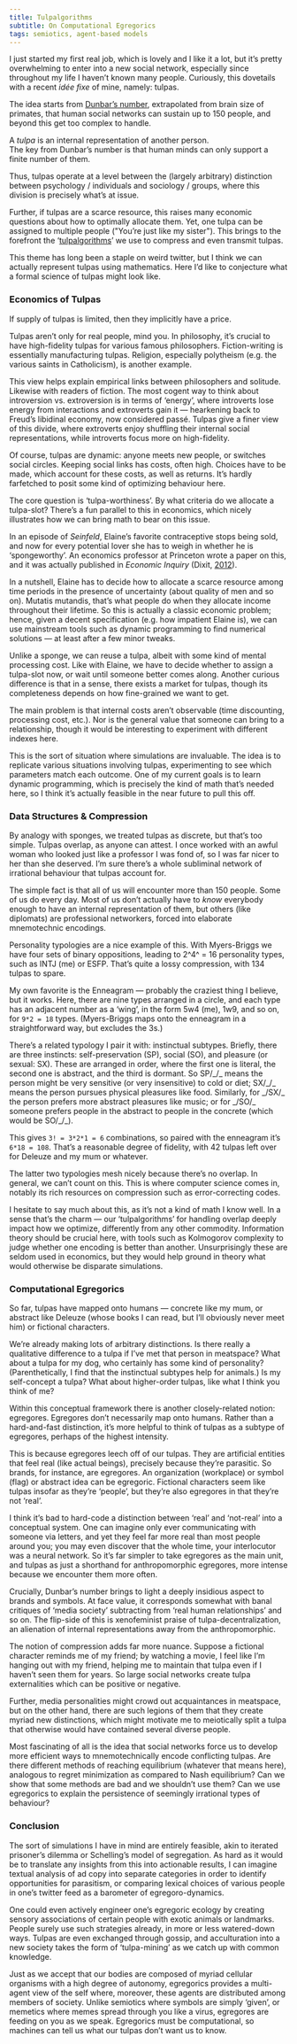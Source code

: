 ```yaml
---
title: Tulpalgorithms
subtitle: On Computational Egregorics
tags: semiotics, agent-based models
---
```


I just started my first real job, which is lovely and I like it a lot, but it’s pretty overwhelming to 
enter into a new social network, especially since throughout my life I haven’t known many people. 
Curiously, this dovetails with a recent *idée fixe* of mine, namely: tulpas.

The idea starts from [Dunbar’s number](https://en.wikipedia.org/wiki/Dunbar%27s_number), extrapolated from brain size of primates, 
that human social networks can sustain up to 150 people, and beyond this get too complex to handle.

A *tulpa* is an internal representation of another person.<br>
The key from Dunbar’s number is that human minds can only support a finite number of them.

Thus, tulpas operate at a level between the (largely arbitrary) distinction between 
psychology / individuals and sociology / groups, where this division is precisely what’s at issue.

Further, if tulpas are a scarce resource, this raises many economic questions about how to optimally allocate them.
Yet, one tulpa can be assigned to multiple people (\"You’re just like my sister\"). 
This brings to the forefront the ‘[tulpalgorithms](https://twitter.com/youtopos/status/1187040993037692928)’ we use to compress and even transmit tulpas.

This theme has long been a staple on weird twitter, but I think we can actually represent tulpas using mathematics. 
Here I’d like to conjecture what a formal science of tulpas might look like.


### Economics of Tulpas

If supply of tulpas is limited, then they implicitly have a price.

Tulpas aren’t only for real people, mind you. 
In philosophy, it’s crucial to have high-fidelity tulpas for various famous philosophers. 
Fiction-writing is essentially manufacturing tulpas. 
Religion, especially polytheism (e.g\. the various saints in Catholicism), is another example.

This view helps explain empirical links between philosophers and solitude. Likewise with readers of fiction. 
The most cogent way to think about introversion vs\. extroversion is in terms of ‘energy’, 
where introverts lose energy from interactions and extroverts gain it — hearkening back to Freud’s libidinal economy, now considered passé. 
Tulpas give a finer view of this divide, where extroverts enjoy shuffling their internal social representations, 
while introverts focus more on high-fidelity.

Of course, tulpas are dynamic: anyone meets new people, or switches social circles. 
Keeping social links has costs, often high. Choices have to be made, which account for these costs, as well as returns. 
It’s hardly farfetched to posit some kind of optimizing behaviour here.

The core question is ‘tulpa-worthiness’. By what criteria do we allocate a tulpa-slot?
There’s a fun parallel to this in economics, which nicely illustrates how we can bring math to bear on this issue.

In an episode of *Seinfeld*, Elaine’s favorite contraceptive stops being sold, and now for every potential lover she has to weigh in whether he is ‘spongeworthy’. 
An economics professor at Princeton wrote a paper on this, and it was actually published in *Economic Inquiry* 
(Dixit, [2012](http://gen.lib.rus.ec/scimag/10.1111%2Fj.1465-7295.2011.00377.x)).

In a nutshell, Elaine has to decide how to allocate a scarce resource among time periods in the presence of uncertainty (about quality of men and so on). 
Mutatis mutandis, that’s what people do when they allocate income throughout their lifetime. 
So this is actually a classic economic problem; hence, given a decent specification (e.g\. how impatient Elaine is), 
we can use mainstream tools such as dynamic programming to find numerical solutions — at least after a few minor tweaks.

Unlike a sponge, we can reuse a tulpa, albeit with some kind of mental  processing cost. 
Like with Elaine, we have to decide whether to assign a tulpa-slot now, or wait until someone better comes along. 
Another curious difference is that in a sense, there exists a market for tulpas, though its completeness depends on how fine-grained we want to get.

The main problem is that internal costs aren’t observable (time discounting, processing cost, etc.). 
Nor is the general value that someone can bring to a relationship, though it would be interesting to experiment with different indexes here.

This is the sort of situation where simulations are invaluable. 
The idea is to replicate various situations involving tulpas, experimenting to see which parameters match each outcome. 
One of my current goals is to learn dynamic programming, which is precisely the kind of math that’s needed here, 
so I think it’s actually feasible in the near future to pull this off.


### Data Structures & Compression

By analogy with sponges, we treated tulpas as discrete, but that’s too simple.
Tulpas overlap, as anyone can attest. 
I once worked with an awful woman who looked just like a professor I was fond of, so I was far nicer to her than she deserved. 
I’m sure there’s a whole subliminal network of irrational behaviour that tulpas account for.

The simple fact is that all of us will encounter more than 150 people. Some of us do every day. 
Most of us don’t actually have to *know* everybody enough to have an internal representation of them, 
but others (like diplomats) are professional networkers, forced into elaborate mnemotechnic encodings.

Personality typologies are a nice example of this. 
With Myers-Briggs we have four sets of binary oppositions, leading to 2^4^ = 16 personality types, such as INTJ (me) or ESFP. 
That’s quite a lossy compression, with 134 tulpas to spare.

My own favorite is the Enneagram — probably the craziest thing I believe, but it works. 
Here, there are nine types arranged in a circle, and each type has an adjacent number as a ‘wing’, 
in the form 5w4 (me), 1w9, and so on, for `9*2 = 18` types. 
(Myers-Briggs maps onto the enneagram in a straightforward way, but excludes the 3s.) 

There’s a related typology I pair it with: instinctual subtypes. 
Briefly, there are three instincts: self-preservation (SP), social (SO), and pleasure (or sexual: SX). 
These are arranged in order, where the first one is literal, the second one is abstract, and the third is dormant. 
So SP/\_/\_ means the person might be very sensitive (or very insensitive) to cold or diet; 
SX/\_/\_ means the person pursues physical pleasures like food. 
Similarly, for \_/SX/\_ the person prefers more abstract pleasures like music; 
or for \_/SO/\_ someone prefers people in the abstract to people in the concrete (which would be SO/\_/\_). 

This gives `3! = 3*2*1 = 6` combinations, so paired with the enneagram it’s `6*18 = 108`. 
That’s a reasonable degree of fidelity, with 42 tulpas left over for Deleuze and my mum or whatever.

The latter two typologies mesh nicely because there’s no overlap. In general, we can’t count on this. 
This is where computer science comes in, notably its rich resources on compression such as error-correcting codes. 

I hesitate to say much about this, as it’s not a kind of math I know well. 
In a sense that’s the charm — our ‘tulpalgorithms’ for handling overlap deeply impact how we optimize, differently from any other commodity. 
Information theory should be crucial here, with tools such as Kolmogorov complexity to judge whether one encoding is better than another. 
Unsurprisingly these are seldom used in economics, but they would help ground in theory what would otherwise be disparate simulations.

### Computational Egregorics

So far, tulpas have mapped onto humans — concrete like my mum, or abstract like Deleuze 
(whose books I can read, but I’ll obviously never meet him) or fictional characters.

We’re already making lots of arbitrary distinctions. 
Is there really a qualitative difference to a tulpa if I’ve met that person in meatspace? 
What about a tulpa for my dog, who certainly has some kind of personality? 
(Parenthetically, I find that the instinctual subtypes help for animals.) 
Is my self-concept a tulpa? 
What about higher-order tulpas, like what I think you think of me?

Within this conceptual framework there is another closely-related notion: egregores. 
Egregores don’t necessarily map onto humans. 
Rather than a hard-and-fast distinction, it’s more helpful to think of tulpas as a subtype of egregores, perhaps of the highest intensity.

This is because egregores leech off of our tulpas. 
They are artificial entities that feel real (like actual beings), precisely because they’re parasitic. 
So brands, for instance, are egregores. 
An organization (workplace) or symbol (flag) or abstract idea can be egregoric. 
Fictional characters seem like tulpas insofar as they’re ‘people’, but they’re also egregores in that they’re not ‘real’. 

I think it’s bad to hard-code a distinction between ‘real’ and ‘not-real’ into a conceptual system. 
One can imagine only ever communicating with someone via letters, and yet they feel far more real than most people around you; 
you may even discover that the whole time, your interlocutor was a neural network. 
So it’s far simpler to take egregores as the main unit, 
and tulpas as just a shorthand for anthropomorphic egregores, more intense because we encounter them more often.

Crucially, Dunbar’s number brings to light a deeply insidious aspect to brands and symbols. 
At face value, it corresponds somewhat with banal critiques of ‘media society’ subtracting from ‘real human relationships’ and so on. 
The flip-side of this is xenofeminist praise of tulpa-decentralization, an alienation of internal representations away from the anthropomorphic.

The notion of compression adds far more nuance. Suppose a fictional character reminds me of my friend; 
by watching a movie, I feel like I’m hanging out with my friend, helping me to maintain that tulpa even if I haven’t seen them for years. 
So large social networks create tulpa externalities which can be positive or negative.

Further, media personalities might crowd out acquaintances in meatspace, but on the other hand, there are such legions of them that they create myriad 
new distinctions, which might motivate me to meiotically split a tulpa that otherwise would have contained several diverse people.

Most fascinating of all is the idea that social networks force us to develop more efficient ways to mnemotechnically encode conflicting tulpas. 
Are there different methods of reaching equilibrium (whatever that means here), analogous to regret minimization as compared to Nash equilibrium? 
Can we show that some methods are bad and we shouldn’t use them? Can we use egregorics to explain the persistence of seemingly irrational types of behaviour?


### Conclusion

The sort of simulations I have in mind are entirely feasible, akin to iterated prisoner’s dilemma or Schelling’s model of segregation. 
As hard as it would be to translate any insights from this into actionable results, 
I can imagine textual analysis of ad copy into separate categories in order to identify opportunities for parasitism, 
or comparing lexical choices of various people in one’s twitter feed as a barometer of egregoro-dynamics. 

One could even actively engineer one’s egregoric ecology by creating sensory associations of certain people with exotic animals or landmarks.
People surely use such strategies already, in more or less watered-down ways.
Tulpas are even exchanged through gossip, and acculturation into a new society takes the form of ‘tulpa-mining’ as we catch up with common knowledge.

Just as we accept that our bodies are composed of myriad cellular organisms with a high degree of autonomy, 
egregorics provides a multi-agent view of the self where, moreover, these agents are distributed among members of society.
Unlike semiotics where symbols are simply ‘given’, or memetics where memes spread through you like a virus, egregores are feeding on you as we speak.
Egregorics must be computational, so machines can tell us what our tulpas don’t want us to know.

